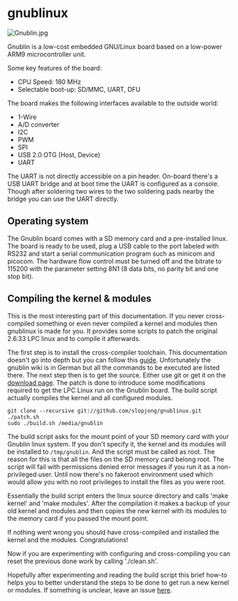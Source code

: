 gnublinux
=========

![Gnublin.jpg](gnublinux/master/Gnublin.jpg)

Gnublin is a low-cost embedded GNU/Linux board based on a low-power ARM9 microcontroller unit. 

Some key features of the board:

* CPU Speed: 180 MHz
* Selectable boot-up: SD/MMC, UART, DFU

The board makes the following interfaces available to the outside world:

* 1-Wire
* A/D converter
* I2C
* PWM
* SPI
* USB 2.0 OTG (Host, Device)
* UART 

The UART is not directly accessible on a pin header. On-board there's a USB UART bridge and at boot time the UART is configured as a console. Though after soldering two wires to the two soldering pads nearby the bridge you can use the UART directly. 

Operating system
----------------

The Gnublin board comes with a SD memory card and a pre-installed linux. The board is ready to be used, plug a USB cable to the port labeled with RS232 and start a serial communication program such as minicom and picocom. The hardware flow control must be turned off and the bitrate to 115200 with the parameter setting 8N1 (8 data bits, no parity bit and one stop bit).

Compiling the kernel & modules
------------------------------

This is the most interesting part of this documentation. If you never cross-compiled something or even never compiled a kernel and modules then gnublinux is made for you. It provides some scripts to patch the original 2.6.33 LPC linux and to compile it afterwards.

The first step is to install the cross-compiler toolchain. This documentation doesn't go into depth but you can follow this [guide](http://wiki.gnublin.org/index.php/C/C%2B%2B_Entwicklungsumgebung_installieren). Unfortunately the gnublin wiki is in German but all the commands to be executed are listed there.
The next step then is to get the source. Either use git or get it on the [download page](https://github.com/slopjong/gnublinux/downloads). The patch is done to introduce some modifications required to get the LPC Linux run on the Gnublin board. The build script actually compiles the kernel and all configured modules. 
```
git clone --recursive git://github.com/slopjong/gnublinux.git
./patch.sh
sudo ./build.sh /media/gnublin
```

The build script asks for the mount point of your SD memory card with your Gnublin linux system. If you don't specify it, the kernel and its modules will be installed to ```/tmp/gnublin```. And the script must be called as root. The reason for this is that all the files on the SD memory card belong root. The script will fail with permissions denied error messages if you run it as a non-privileged user. Until now there's no fakeroot environment used which would allow you with no root privileges to install the files as you were root.

Essentially the build script enters the linux source directory and calls 'make kernel' and 'make modules'. After the compilation it makes a backup of your old kernel and modules and then copies the new kernel with its modules to the memory card if you passed the mount point.

If nothing went wrong you should have cross-compiled and installed the kernel and the modules. Congratulations!

Now if you are experimenting with configuring and cross-compiling you can reset the previous done work by calling './clean.sh'.

Hopefully after experimenting and reading the build script this brief how-to helps you to better understand the steps to be done to get run a new kernel or modules. If something is unclear, leave an issue [here](https://github.com/slopjong/gnublinux/issues/new).
